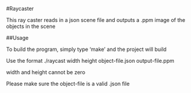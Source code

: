 #Raycaster


This ray caster reads in a json scene file and outputs a .ppm image of the objects in the scene 


##Usage


To build the program, simply type ‘make’ and the project will build


Use the format ./raycast width height object-file.json output-file.ppm


width and height cannot be zero


Please make sure the object-file is a valid .json file 
